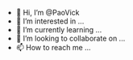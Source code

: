 - 👋 Hi, I’m @PaoVick
- 👀 I’m interested in ...
- 🌱 I’m currently learning ...
- 💞️ I’m looking to collaborate on ...
- 📫 How to reach me ...

<!---
PaoVick/PaoVick is a ✨ special ✨ repository because its `README.md` (this file) appears on your GitHub profile.
You can click the Preview link to take a look at your changes.
--->
